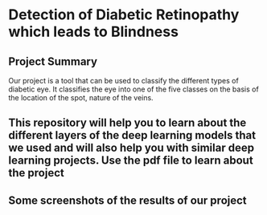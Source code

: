 # Detection of Diabetic Retinopathy which leads to Blindness

## Project Summary
Our project is a tool that can be used to classify the different types of diabetic
eye. It classifies the eye into one of the five classes on the basis of the location
of the spot, nature of the veins. 


## This repository will help you to learn about the different layers of the deep learning models that we used and will also help you with similar deep learning projects. Use the pdf file to learn about the project

## Some screenshots of the results of our project
```

